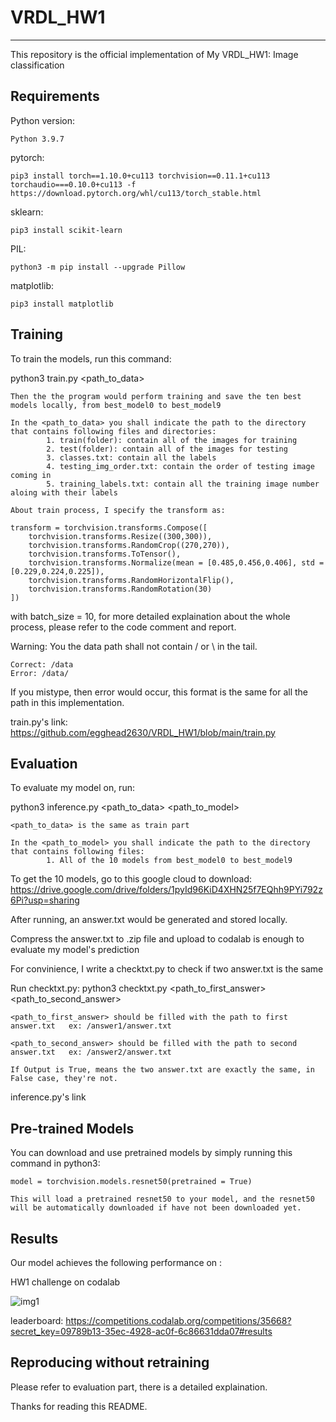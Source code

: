 # VRDL_HW1
-------------------------------------------------------------------------
This repository is the official implementation of My VRDL_HW1: Image classification


Requirements
-------------------------------------------------------------------------
Python version:
	
	Python 3.9.7

pytorch:
	
	pip3 install torch==1.10.0+cu113 torchvision==0.11.1+cu113 torchaudio===0.10.0+cu113 -f https://download.pytorch.org/whl/cu113/torch_stable.html

sklearn:
	
	pip3 install scikit-learn

PIL:
	
	python3 -m pip install --upgrade Pillow

matplotlib:
	
	pip3 install matplotlib








Training
-------------------------------------------------------------------------
To train the models, run this command:

python3 train.py <path_to_data> 

    Then the the program would perform training and save the ten best models locally, from best_model0 to best_model9
    
    In the <path_to_data> you shall indicate the path to the directory that contains following files and directories:
            1. train(folder): contain all of the images for training
            2. test(folder): contain all of the images for testing
            3. classes.txt: contain all the labels
            4. testing_img_order.txt: contain the order of testing image coming in
            5. training_labels.txt: contain all the training image number aloing with their labels
    
    About train process, I specify the transform as:

	transform = torchvision.transforms.Compose([
		torchvision.transforms.Resize((300,300)),
		torchvision.transforms.RandomCrop((270,270)),	
		torchvision.transforms.ToTensor(),
		torchvision.transforms.Normalize(mean = [0.485,0.456,0.406], std = [0.229,0.224,0.225]),
		torchvision.transforms.RandomHorizontalFlip(),
		torchvision.transforms.RandomRotation(30)
	])
  with batch_size = 10, for more detailed explaination about the whole process, please refer to the code comment and report.
 
 Warning: You the data path shall not contain / or \ in the tail.

 	Correct: /data
 	Error: /data/
 
 If you mistype, then error would occur, this format is the same for all the path in this implementation.
  
 
train.py's link: https://github.com/egghead2630/VRDL_HW1/blob/main/train.py






Evaluation
-------------------------------------------------------------------------
To evaluate my model on, run:

python3 inference.py <path_to_data> <path_to_model>
    
    <path_to_data> is the same as train part
    
    In the <path_to_model> you shall indicate the path to the directory that contains following files:
            1. All of the 10 models from best_model0 to best_model9
    
To get the 10 models, go to this google cloud to download: https://drive.google.com/drive/folders/1pyId96KiD4XHN25f7EQhh9PYi792z6Pi?usp=sharing

After running, an answer.txt would be generated and stored locally.
    
Compress the answer.txt to .zip file and upload to codalab is enough to evaluate my model's prediction
    
For convinience, I write a checktxt.py to check if two answer.txt is the same
    
Run checktxt.py: python3 checktxt.py <path_to_first_answer> <path_to_second_answer>
    
    <path_to_first_answer> should be filled with the path to first answer.txt   ex: /answer1/answer.txt
    
    <path_to_second_answer> should be filled with the path to second answer.txt   ex: /answer2/answer.txt
    
    If Output is True, means the two answer.txt are exactly the same, in False case, they're not.

inference.py's link





Pre-trained Models
-------------------------------------------------------------------------
You can download and use pretrained models by simply running this command in python3:
    
    model = torchvision.models.resnet50(pretrained = True)
    
    This will load a pretrained resnet50 to your model, and the resnet50 will be automatically downloaded if have not been downloaded yet.
    
    



Results
-------------------------------------------------------------------------
Our model achieves the following performance on :

HW1 challenge on codalab	

![img1](https://github.com/egghead2630/VRDL_HW1/blob/main/results/result.png)



leaderboard:
https://competitions.codalab.org/competitions/35668?secret_key=09789b13-35ec-4928-ac0f-6c86631dda07#results


Reproducing without retraining
-------------------------------------------------------------------------
Please refer to evaluation part, there is a detailed explaination.





Thanks for reading this README.
